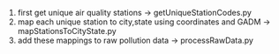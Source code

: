 1. first get unique air quality stations -> getUniqueStationCodes.py
2. map each unique station to city,state using coordinates and GADM ->
   mapStationsToCityState.py
3. add these mappings to raw pollution data -> processRawData.py

